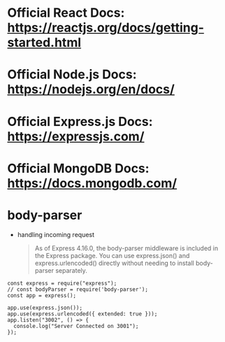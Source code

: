 # Official React Docs: https://reactjs.org/docs/getting-started.html

# Official Node.js Docs: https://nodejs.org/en/docs/

# Official Express.js Docs: https://expressjs.com/

# Official MongoDB Docs: https://docs.mongodb.com/

# body-parser
- handling incoming request
  > As of Express 4.16.0, the body-parser middleware is included in the Express package. You can use express.json() and express.urlencoded() directly without needing to install body-parser separately.

```
const express = require("express");
// const bodyParser = require('body-parser');
const app = express();

app.use(express.json());
app.use(express.urlencoded({ extended: true }));
app.listen("3002", () => {
  console.log("Server Connected on 3001");
});
```
